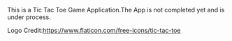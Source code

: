This is a Tic Tac Toe Game Application.The App is not completed yet and is under process.

Logo Credit:https://www.flaticon.com/free-icons/tic-tac-toe
